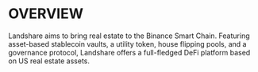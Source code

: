 # OVERVIEW
Landshare aims to bring real estate to the Binance Smart Chain. Featuring asset-based stablecoin vaults, a utility token, house flipping pools, and a governance protocol, Landshare offers a full-fledged DeFi platform based on US real estate assets.

